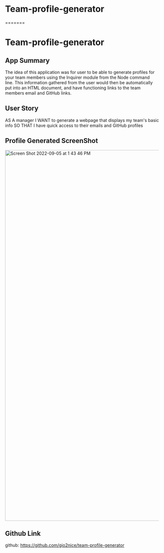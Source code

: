 
# Team-profile-generator
=======
# Team-profile-generator

## App Summary

The idea of this application was for user to be able to generate profiles for your team members using the Inquirer module from the Node command line. This information gathered from the user would then be automatically put into an HTML document, and have functioning links to the team members email and GitHub links.

## User Story

AS A manager
I WANT to generate a webpage that displays my team's basic info
SO THAT I have quick access to their emails and GitHub profiles

## Profile Generated ScreenShot

<img width="1211" alt="Screen Shot 2022-09-05 at 1 43 46 PM" src="https://user-images.githubusercontent.com/106710271/188510905-60cb5bad-e13e-4be9-87b5-155a6900ba09.png">

## Github Link
github: https://github.com/gio2nice/team-profile-generator
